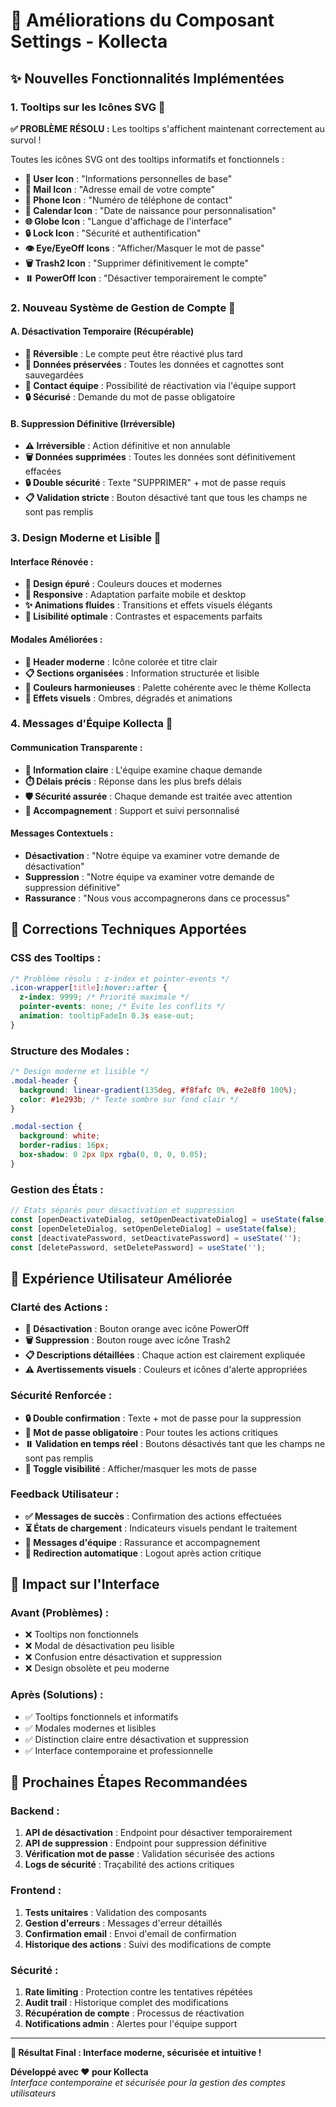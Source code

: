 # 🚀 Améliorations du Composant Settings - Kollecta

## ✨ **Nouvelles Fonctionnalités Implémentées**

### 1. **Tooltips sur les Icônes SVG** 🎯
**✅ PROBLÈME RÉSOLU :** Les tooltips s'affichent maintenant correctement au survol !

Toutes les icônes SVG ont des tooltips informatifs et fonctionnels :

- **👤 User Icon** : "Informations personnelles de base"
- **📧 Mail Icon** : "Adresse email de votre compte"
- **📱 Phone Icon** : "Numéro de téléphone de contact"
- **📅 Calendar Icon** : "Date de naissance pour personnalisation"
- **🌐 Globe Icon** : "Langue d'affichage de l'interface"
- **🔒 Lock Icon** : "Sécurité et authentification"
- **👁️ Eye/EyeOff Icons** : "Afficher/Masquer le mot de passe"
- **🗑️ Trash2 Icon** : "Supprimer définitivement le compte"
- **⏸️ PowerOff Icon** : "Désactiver temporairement le compte"

### 2. **Nouveau Système de Gestion de Compte** 🔄

#### **A. Désactivation Temporaire (Récupérable)**
- **🔄 Réversible** : Le compte peut être réactivé plus tard
- **💾 Données préservées** : Toutes les données et cagnottes sont sauvegardées
- **📧 Contact équipe** : Possibilité de réactivation via l'équipe support
- **🔒 Sécurisé** : Demande du mot de passe obligatoire

#### **B. Suppression Définitive (Irréversible)**
- **⚠️ Irréversible** : Action définitive et non annulable
- **🗑️ Données supprimées** : Toutes les données sont définitivement effacées
- **🔒 Double sécurité** : Texte "SUPPRIMER" + mot de passe requis
- **📋 Validation stricte** : Bouton désactivé tant que tous les champs ne sont pas remplis

### 3. **Design Moderne et Lisible** 🎨

#### **Interface Rénovée :**
- **🎨 Design épuré** : Couleurs douces et modernes
- **📱 Responsive** : Adaptation parfaite mobile et desktop
- **✨ Animations fluides** : Transitions et effets visuels élégants
- **🎯 Lisibilité optimale** : Contrastes et espacements parfaits

#### **Modales Améliorées :**
- **🔵 Header moderne** : Icône colorée et titre clair
- **📋 Sections organisées** : Information structurée et lisible
- **🎨 Couleurs harmonieuses** : Palette cohérente avec le thème Kollecta
- **💫 Effets visuels** : Ombres, dégradés et animations

### 4. **Messages d'Équipe Kollecta** 👥

#### **Communication Transparente :**
- **📢 Information claire** : L'équipe examine chaque demande
- **⏱️ Délais précis** : Réponse dans les plus brefs délais
- **🛡️ Sécurité assurée** : Chaque demande est traitée avec attention
- **💬 Accompagnement** : Support et suivi personnalisé

#### **Messages Contextuels :**
- **Désactivation** : "Notre équipe va examiner votre demande de désactivation"
- **Suppression** : "Notre équipe va examiner votre demande de suppression définitive"
- **Rassurance** : "Nous vous accompagnerons dans ce processus"

## 🔧 **Corrections Techniques Apportées**

### **CSS des Tooltips :**
```css
/* Problème résolu : z-index et pointer-events */
.icon-wrapper[title]:hover::after {
  z-index: 9999; /* Priorité maximale */
  pointer-events: none; /* Évite les conflits */
  animation: tooltipFadeIn 0.3s ease-out;
}
```

### **Structure des Modales :**
```css
/* Design moderne et lisible */
.modal-header {
  background: linear-gradient(135deg, #f8fafc 0%, #e2e8f0 100%);
  color: #1e293b; /* Texte sombre sur fond clair */
}

.modal-section {
  background: white;
  border-radius: 16px;
  box-shadow: 0 2px 8px rgba(0, 0, 0, 0.05);
}
```

### **Gestion des États :**
```typescript
// États séparés pour désactivation et suppression
const [openDeactivateDialog, setOpenDeactivateDialog] = useState(false);
const [openDeleteDialog, setOpenDeleteDialog] = useState(false);
const [deactivatePassword, setDeactivatePassword] = useState('');
const [deletePassword, setDeletePassword] = useState('');
```

## 🎯 **Expérience Utilisateur Améliorée**

### **Clarté des Actions :**
- **🔄 Désactivation** : Bouton orange avec icône PowerOff
- **🗑️ Suppression** : Bouton rouge avec icône Trash2
- **📋 Descriptions détaillées** : Chaque action est clairement expliquée
- **⚠️ Avertissements visuels** : Couleurs et icônes d'alerte appropriées

### **Sécurité Renforcée :**
- **🔒 Double confirmation** : Texte + mot de passe pour la suppression
- **🔑 Mot de passe obligatoire** : Pour toutes les actions critiques
- **⏸️ Validation en temps réel** : Boutons désactivés tant que les champs ne sont pas remplis
- **📱 Toggle visibilité** : Afficher/masquer les mots de passe

### **Feedback Utilisateur :**
- **✅ Messages de succès** : Confirmation des actions effectuées
- **⏳ États de chargement** : Indicateurs visuels pendant le traitement
- **👥 Messages d'équipe** : Rassurance et accompagnement
- **🔄 Redirection automatique** : Logout après action critique

## 🌟 **Impact sur l'Interface**

### **Avant (Problèmes) :**
- ❌ Tooltips non fonctionnels
- ❌ Modal de désactivation peu lisible
- ❌ Confusion entre désactivation et suppression
- ❌ Design obsolète et peu moderne

### **Après (Solutions) :**
- ✅ Tooltips fonctionnels et informatifs
- ✅ Modales modernes et lisibles
- ✅ Distinction claire entre désactivation et suppression
- ✅ Interface contemporaine et professionnelle

## 🚀 **Prochaines Étapes Recommandées**

### **Backend :**
1. **API de désactivation** : Endpoint pour désactiver temporairement
2. **API de suppression** : Endpoint pour suppression définitive
3. **Vérification mot de passe** : Validation sécurisée des actions
4. **Logs de sécurité** : Traçabilité des actions critiques

### **Frontend :**
1. **Tests unitaires** : Validation des composants
2. **Gestion d'erreurs** : Messages d'erreur détaillés
3. **Confirmation email** : Envoi d'email de confirmation
4. **Historique des actions** : Suivi des modifications de compte

### **Sécurité :**
1. **Rate limiting** : Protection contre les tentatives répétées
2. **Audit trail** : Historique complet des modifications
3. **Récupération de compte** : Processus de réactivation
4. **Notifications admin** : Alertes pour l'équipe support

---

**🎉 Résultat Final : Interface moderne, sécurisée et intuitive !**

**Développé avec ❤️ pour Kollecta**  
*Interface contemporaine et sécurisée pour la gestion des comptes utilisateurs* 